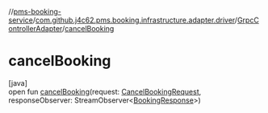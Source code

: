 //[pms-booking-service](../../../index.md)/[com.github.j4c62.pms.booking.infrastructure.adapter.driver](../index.md)/[GrpcControllerAdapter](index.md)/[cancelBooking](cancel-booking.md)

# cancelBooking

[java]\
open fun [cancelBooking](cancel-booking.md)(request: [CancelBookingRequest](../../com.github.j4c62.pms.booking.infrastructure.provider.grpc/-cancel-booking-request/index.md), responseObserver: StreamObserver&lt;[BookingResponse](../../com.github.j4c62.pms.booking.infrastructure.provider.grpc/-booking-response/index.md)&gt;)